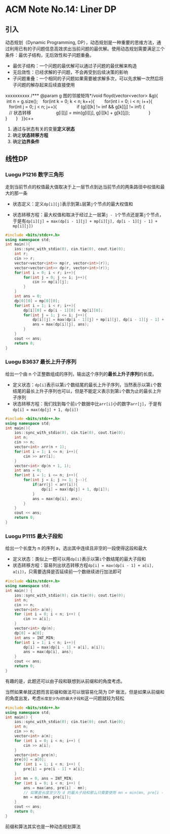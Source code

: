 # ACM Note No.14: Liner DP

## 引入

动态规划（Dynamic Programming, DP），动态规划是一种重要的思维方法，通过利用已有的子问题信息高效求出当前问题的最优解。使用动态规划需要满足三个条件：最优子结构，无后效性和子问题重叠。

- 最优子结构：一个问题的最优解可以通过子问题的最优解来构造
- 无后效性：已经求解的子问题，不会再受到后续决策的影响
- 子问题重叠：一个相同的子问题如果需要被求解多次，可以先求解一次然后将子问题的解存起来后续直接使用

xxxxxxxxxx /*** @param g 图的邻接矩阵*/void floyd(vector<vector<int>> &g){    int n = g.size();    for(int k = 0; k < n; k++){        for(int i = 0; i < n; i++){            for(int j = 0; j < n; j++){                if (g[i][k] != inf && g[k][j] != inf) {                    // 状态转移                    g[i][j] = min(g[i][j], g[i][k] + g[k][j]);                }            }        }    }}c++

1. 通过与状态有关的变量**定义状态**
2. 确定**状态转移方程**
3. 确定**边界条件**

## 线性DP

### Luogu P1216 数字三角形

走到当前节点的权值最大值取决于上一层节点到达当前节点的两条路径中权值和最大的那一条

- 状态定义：定义`dp[i][j]`表示到第`i`层第`j`个节点的最大权值和

- 状态转移方程：最大权值和取决于经过上一层第`j - 1`个节点还是第`j`个节点，于是有`dp[i][j] = max(dp[i - 1][j] + mp[i][j], dp[i - 1][j - 1] + mp[i][j])`

```c++
#include <bits/stdc++.h>
using namespace std;
int main(){
    ios::sync_with_stdio(0), cin.tie(0), cout.tie(0);
    int r;
    cin >> r;
    vector<vector<int>> mp(r, vector<int>(r));
    vector<vector<int>> dp(r, vector<int>(r));
    for(int i = 0; i < r; i++){
        for(int j = 0; j <= i; j++){
            cin >> mp[i][j];
        }
    }
    int ans = 0;
    dp[0][0] = mp[0][0];
    for(int i = 1; i < r; i++){
        dp[i][0] = dp[i - 1][0] + mp[i][0];
        for(int j = 1; j <= i; j++){
            dp[i][j] = max(dp[i - 1][j] + mp[i][j], dp[i - 1][j - 1] + mp[i][j]);
            ans = max(dp[i][j], ans);
        }
    }
    cout << ans;
    return 0;
}
```

### Luogu B3637 最长上升子序列

给出一个由 n 个正整数组成的序列，输出这个序列的**最长上升子序列**的长度。

- 定义状态：`dp[i]`表示以第`i`个数结尾的最长上升子序列，当然表示以第`i`个数结尾的最长上升子序列也可以，但是不能定义表示到第`i`个数为止的最长上升子序列
- 状态转移方程：我们找到每个前`i`个数据中比`arr[i]`小的数字`arr[j]`，于是有`dp[i] = max(dp[j] + 1, dp[i])`

```c++
#include <bits/stdc++.h>
using namespace std;
int main(){
    ios::sync_with_stdio(0), cin.tie(0), cout.tie(0);
    int n;
    cin >> n;
    vector<int> arr(n + 1);
    for(int i = 1; i <= n; i++){
        cin >> arr[i];
    }
    vector<int> dp(n + 1, 1);
    int ans = 0;
    for(int i = 1; i <= n; i++){
        for(int j = i; j >= 1; j--){
            if(arr[j] < arr[i]){
                dp[i] = max(dp[j] + 1, dp[i]);
            }
            ans = max(dp[i], ans);
        }
    }
    cout << ans;
    return 0;
}
```

### Luogu P1115 最大子段和

给出一个长度为 n 的序列 a，选出其中连续且非空的一段使得这段和最大

- 定义状态：类似上一题可以用`dp[i]`表示以第`i`个数结尾的最大子段和
- 状态转移方程：容易列出状态转移方程`dp[i] = max(dp[i - 1] + a[i], a[i])`，只需要选择是否延续前一个数继续进行加法即可

```c++
#include <bits/stdc++.h>
using namespace std;
int main() {
    ios::sync_with_stdio(0); cin.tie(0); cout.tie(0);
    int n;
    cin >> n;
    vector<int> a(n);
    for (int i = 0; i < n; i++) {
        cin >> a[i];
    }
    vector<int> dp(n);
    dp[0] = a[0];
    int ans = INT_MIN;
    for(int i = 1; i < n; i++){
        dp[i] = max(dp[i - 1] + a[i], a[i]);
        ans = max(dp[i], ans);
    }
    cout << ans;
    return 0;
}
```

有趣的是，此题还可以由子段和联想到从前缀和的角度考虑。

当然如果单就这题而言前缀和做法可以很容易化简为 DP 做法，但是如果从前缀和的角度出发，考虑`长度至少为d的最大子段和`这一问题就较为轻松

```c++
#include <bits/stdc++.h>
using namespace std;
int main() {
    ios::sync_with_stdio(0); cin.tie(0); cout.tie(0);
    int n;
    cin >> n;
    vector<int> a(n);
    for (int i = 0; i < n; i++) {
        cin >> a[i];
    }
    vector<int> pre(n);
    pre[0] = a[0];
    for (int i = 1; i < n; i++) {
        pre[i] = pre[i - 1] + a[i];
    }
    int mn = 0, ans = INT_MIN;
    for (int i = 0; i < n; i++) {
        ans = max(ans, pre[i] - mn);
        // 如果是长度至少为 d 的最大子段和那么只需要使用 mn = min(mn, pre[i - m]);
        mn = min(mn, pre[i]);
    }
    cout << ans;
    return 0;
}

```

前缀和算法其实也是一种动态规划算法

